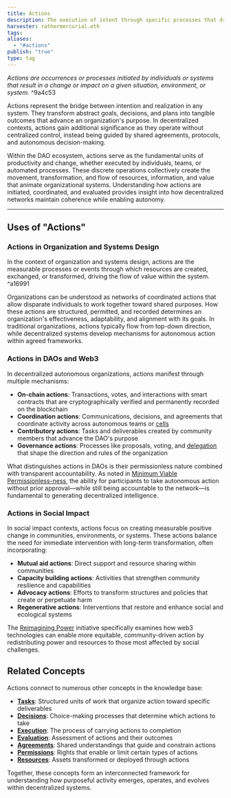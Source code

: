 ```yaml
---
title: Actions
description: The execution of intent through specific processes that drive change and value flow within systems and organizations
harvester: rathermercurial.eth
tags:
aliases:
  - "#actions"
publish: "true"
type: tag
---
```


*Actions are occurrences or processes initiated by individuals or systems that result in a change or impact on a given situation, environment, or system.* ^9a4c53

Actions represent the bridge between intention and realization in any system. They transform abstract goals, decisions, and plans into tangible outcomes that advance an organization's purpose. In decentralized contexts, actions gain additional significance as they operate without centralized control, instead being guided by shared agreements, protocols, and autonomous decision-making.

Within the DAO ecosystem, actions serve as the fundamental units of productivity and change, whether executed by individuals, teams, or automated processes. These discrete operations collectively create the movement, transformation, and flow of resources, information, and value that animate organizational systems. Understanding how actions are initiated, coordinated, and evaluated provides insight into how decentralized networks maintain coherence while enabling autonomy.

---

## Uses of "Actions"

### Actions in Organization and Systems Design

In the context of organization and systems design, actions are the measurable processes or events through which resources are created, exchanged, or transformed, driving the flow of value within the system. ^a16991

Organizations can be understood as networks of coordinated actions that allow disparate individuals to work together toward shared purposes. How these actions are structured, permitted, and recorded determines an organization's effectiveness, adaptability, and alignment with its goals. In traditional organizations, actions typically flow from top-down direction, while decentralized systems develop mechanisms for autonomous action within agreed frameworks.

### Actions in DAOs and Web3

In decentralized autonomous organizations, actions manifest through multiple mechanisms:

- **On-chain actions**: Transactions, votes, and interactions with smart contracts that are cryptographically verified and permanently recorded on the blockchain
- **Coordination actions**: Communications, decisions, and agreements that coordinate activity across autonomous teams or [cells](cell.md)
- **Contributory actions**: Tasks and deliverables created by community members that advance the DAO's purpose
- **Governance actions**: Processes like proposals, voting, and [delegation](tags/delegation.md) that shape the direction and rules of the organization

What distinguishes actions in DAOs is their permissionless nature combined with transparent accountability. As noted in [Minimum Viable Permissionless-ness](artifacts/articles/network-evolution%201/Minimum%20Viable%20Permissionless-ness.md), the ability for participants to take autonomous action without prior approval—while still being accountable to the network—is fundamental to generating decentralized intelligence.

### Actions in Social Impact

In social impact contexts, actions focus on creating measurable positive change in communities, environments, or systems. These actions balance the need for immediate intervention with long-term transformation, often incorporating:

- **Mutual aid actions**: Direct support and resource sharing within communities
- **Capacity building actions**: Activities that strengthen community resilience and capabilities
- **Advocacy actions**: Efforts to transform structures and policies that create or perpetuate harm
- **Regenerative actions**: Interventions that restore and enhance social and ecological systems

The [Reimagining Power](Reimagining%20Power%20-%20How%20Web3%20Can%20Transform%20Impact.md) initiative specifically examines how web3 technologies can enable more equitable, community-driven action by redistributing power and resources to those most affected by social challenges.

## Related Concepts

Actions connect to numerous other concepts in the knowledge base:

- **[Tasks](tags/tasks.md)**: Structured units of work that organize action toward specific deliverables
- **[Decisions](tags/decisions.md)**: Choice-making processes that determine which actions to take
- **[Execution](tags/execution.md)**: The process of carrying actions to completion
- **[Evaluation](tags/evaluation.md)**: Assessment of actions and their outcomes
- **[Agreements](tags/agreements.md)**: Shared understandings that guide and constrain actions
- **[Permissions](tags/permissions.md)**: Rights that enable or limit certain types of actions
- **[Resources](tags/resources.md)**: Assets transformed or deployed through actions

Together, these concepts form an interconnected framework for understanding how purposeful activity emerges, operates, and evolves within decentralized systems.